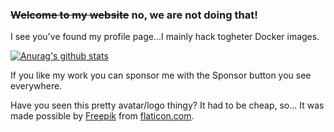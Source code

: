 ### ~~Welcome to my website~~ no, we are not doing that!

I see you've found my profile page...I mainly hack togheter Docker images.

[![Anurag's github stats](https://github-readme-stats.vercel.app/api?username=hotio)](https://github.com/anuraghazra/github-readme-stats)

If you like my work you can sponsor me with the Sponsor button you see everywhere.

Have you seen this pretty avatar/logo thingy? It had to be cheap, so... It was made possible by [Freepik](https://www.flaticon.com/authors/freepik) from [flaticon.com](https://www.flaticon.com).
